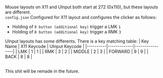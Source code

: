 Mouse layouts on X11 and UInput both start at 272 (0x110), but these layouts are different.<br>
`config.json` Configured for X11 layout and сonfigures the clicker as follows:
 - Holding of `9 button (additional key)` trigger a LMK `1`
 - Holding of `8 button (additional key)` trigger a RMK `3`

UInput layouts has some differents. There is a key matching table:
| Key Name | X11 Keycode | UInput Keycode |
|----------|-------------|----------------|
| LMK      | 1           | 1              |
| RMK      | 3           | 2              |
| MIDDLE   | 2           | 3              |
| FORWARD  | 9           | 9              |
| BACK     | 8           | 8              |

<br>
This shit will be remade in the future.